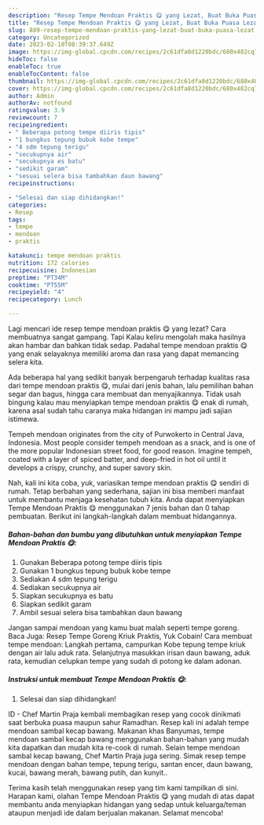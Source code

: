 ```yaml
---
description: "Resep Tempe Mendoan Praktis 😋 yang Lezat, Buat Buka Puasa Lezat"
title: "Resep Tempe Mendoan Praktis 😋 yang Lezat, Buat Buka Puasa Lezat"
slug: 889-resep-tempe-mendoan-praktis-yang-lezat-buat-buka-puasa-lezat
category: Uncategorized
date: 2023-02-10T08:39:37.649Z
image: https://img-global.cpcdn.com/recipes/2c61dfa8d1220bdc/680x482cq70/tempe-mendoan-praktis-foto-resep-utama.jpg
hideToc: false
enableToc: true
enableTocContent: false
thumbnail: https://img-global.cpcdn.com/recipes/2c61dfa8d1220bdc/680x482cq70/tempe-mendoan-praktis-foto-resep-utama.jpg
cover: https://img-global.cpcdn.com/recipes/2c61dfa8d1220bdc/680x482cq70/tempe-mendoan-praktis-foto-resep-utama.jpg
author: Admin
authorAv: notfound
ratingvalue: 3.9
reviewcount: 7
recipeingredient:
- " Beberapa potong tempe diiris tipis"
- "1 bungkus tepung bubuk kobe tempe"
- "4 sdm tepung terigu"
- "secukupnya air"
- "secukupnya es batu"
- "sedikit garam"
- "sesuai selera bisa tambahkan daun bawang"
recipeinstructions:

- "Selesai dan siap dihidangkan!"
categories:
- Resep
tags:
- tempe
- mendoan
- praktis

katakunci: tempe mendoan praktis 
nutrition: 172 calories
recipecuisine: Indonesian
preptime: "PT34M"
cooktime: "PT55M"
recipeyield: "4"
recipecategory: Lunch

---
```



Lagi mencari ide resep tempe mendoan praktis 😋 yang lezat? Cara membuatnya sangat gampang. Tapi Kalau keliru mengolah maka hasilnya akan hambar dan bahkan tidak sedap. Padahal tempe mendoan praktis 😋 yang enak selayaknya memiliki aroma dan rasa yang dapat memancing selera kita.


Ada beberapa hal yang sedikit banyak berpengaruh terhadap kualitas rasa dari tempe mendoan praktis 😋, mulai dari jenis bahan, lalu pemilihan bahan segar dan bagus, hingga cara membuat dan menyajikannya. Tidak usah bingung kalau mau menyiapkan tempe mendoan praktis 😋 enak di rumah, karena asal sudah tahu caranya maka hidangan ini mampu jadi sajian istimewa.

Tempeh mendoan originates from the city of Purwokerto in Central Java, Indonesia. Most people consider tempeh mendoan as a snack, and is one of the more popular Indonesian street food, for good reason. Imagine tempeh, coated with a layer of spiced batter, and deep-fried in hot oil until it develops a crispy, crunchy, and super savory skin.


Nah, kali ini kita coba, yuk, variasikan tempe mendoan praktis 😋 sendiri di rumah. Tetap berbahan yang sederhana, sajian ini bisa memberi manfaat untuk membantu menjaga kesehatan tubuh kita. Anda dapat menyiapkan Tempe Mendoan Praktis 😋 menggunakan 7 jenis bahan dan 0 tahap pembuatan. Berikut ini langkah-langkah dalam membuat hidangannya.

<!--inarticleads1-->

##### Bahan-bahan dan bumbu yang dibutuhkan untuk menyiapkan Tempe Mendoan Praktis 😋:

1. Gunakan  Beberapa potong tempe diiris tipis
1. Gunakan 1 bungkus tepung bubuk kobe tempe
1. Sediakan 4 sdm tepung terigu
1. Sediakan secukupnya air
1. Siapkan secukupnya es batu
1. Siapkan sedikit garam
1. Ambil sesuai selera bisa tambahkan daun bawang


Jangan sampai mendoan yang kamu buat malah seperti tempe goreng. Baca Juga: Resep Tempe Goreng Kriuk Praktis, Yuk Cobain! Cara membuat tempe mendoan: Langkah pertama, campurkan Kobe tepung tempe kriuk dengan air lalu aduk rata. Selanjutnya masukkan irisan daun bawang, aduk rata, kemudian celupkan tempe yang sudah di potong ke dalam adonan. 

<!--inarticleads2-->

##### Instruksi untuk membuat Tempe Mendoan Praktis 😋:


1. Selesai dan siap dihidangkan!

ID - Chef Martin Praja kembali membagikan resep yang cocok dinikmati saat berbuka puasa maupun sahur Ramadhan. Resep kali ini adalah tempe mendoan sambal kecap bawang. Makanan khas Banyumas, tempe mendoan sambal kecap bawang menggunakan bahan-bahan yang mudah kita dapatkan dan mudah kita re-cook di rumah. Selain tempe mendoan sambal kecap bawang, Chef Martin Praja juga sering. Simak resep tempe mendoan dengan bahan tempe, tepung terigu, santan encer, daun bawang, kucai, bawang merah, bawang putih, dan kunyit.. 

Terima kasih telah menggunakan resep yang tim kami tampilkan di sini. Harapan kami, olahan Tempe Mendoan Praktis 😋 yang mudah di atas dapat membantu anda menyiapkan hidangan yang sedap untuk keluarga/teman ataupun menjadi ide dalam berjualan makanan. Selamat mencoba!
